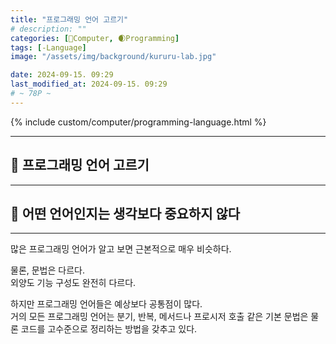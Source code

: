 ```yaml
---
title: "프로그래밍 언어 고르기"
# description: ""
categories: [💫Computer, 🌒Programming]
tags: [-Language]
image: "/assets/img/background/kururu-lab.jpg"

date: 2024-09-15. 09:29
last_modified_at: 2024-09-15. 09:29
# ~ 78P ~
---
```


{% include custom/computer/programming-language.html %}

---

## 💫 프로그래밍 언어 고르기

---

## 💫 어떤 언어인지는 생각보다 중요하지 않다

---

많은 프로그래밍 언어가 알고 보면 근본적으로 매우 비슷하다.  

물론, 문법은 다르다.  
외양도 기능 구성도 완전히 다르다.  

하지만 프로그래밍 언어들은 예상보다 공통점이 많다.  
거의 모든 프로그래밍 언어는 분기, 반복, 메서드나 프로시저 호출 같은 기본 문법은 물론 코드를 고수준으로 정리하는 방법을 갖추고 있다.  
